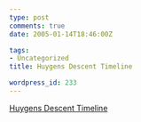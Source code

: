 ```yaml
---
type: post
comments: true
date: 2005-01-14T18:46:00Z

tags:
- Uncategorized
title: Huygens Descent Timeline

wordpress_id: 233
---
```


[Huygens Descent Timeline](http://www.esa.int/SPECIALS/Cassini-Huygens/SEMQOI71Y3E_0.html)
